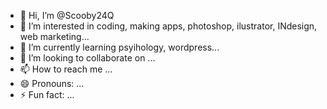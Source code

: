 - 👋 Hi, I’m @Scooby24Q
- 👀 I’m interested in coding, making apps, photoshop, ilustrator, INdesign, web marketing...
- 🌱 I’m currently learning psyihology, wordpress...
- 💞️ I’m looking to collaborate on ...
- 📫 How to reach me ...
- 😄 Pronouns: ...
- ⚡ Fun fact: ...

<!---
Scooby24Q/Scooby24Q is a ✨ special ✨ repository because its `README.md` (this file) appears on your GitHub profile.
You can click the Preview link to take a look at your changes.
--->
